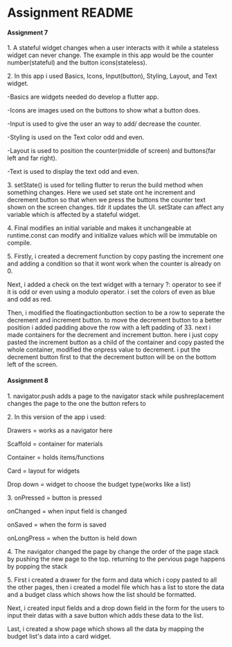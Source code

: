 <h1>Assignment README</h1>
<h4>Assignment 7</h4>

<p>1. A stateful widget changes when a user interacts with it while a stateless widget can never change. The example in this app would be the counter number(stateful) and the button icons(stateless).</p>

<p>2. In this app i used Basics, Icons, Input(button), Styling, Layout, and Text widget.</p>
<p>-Basics are widgets needed do develop a flutter app. </p>
<p>-Icons are images used on the buttons to show what a button does.</p> 
<p>-Input is used to give the user an way to add/ decrease the counter. </p>
<p>-Styling is used on the Text color odd and even. </p>
<p>-Layout is used to position the counter(middle of screen) and buttons(far left and far right).</p>
<p>-Text is used to display the text odd and even.</p>

<p>3. setState() is used for telling flutter to rerun the build method when something changes. Here we used set state ont he increment and decrement button so that when we press the buttons the counter text shown on the screen changes. tldr it updates the UI. setState can affect any variable which is affected by a stateful widget.</p>

<p>4. Final modifies an initial variable and makes it unchangeable at runtime.const can modify and initialize values which will be immutable on compile.</p>

<p>5. Firstly, i created a decrement function by copy pasting the increment one and adding a condition so that it wont work when the counter is already on 0.</p>
<p>Next, i added a check on the text widget with a ternary ?: operator to see if it is odd or even using a modulo operator. i set the colors of even as blue and odd as red.</p>
<p>Then, i modified the floatingactionbutton section to be a row to seperate the decrement and increment button. to move the decrement button to a better position i added padding above the row with a left padding of 33. next i made containers for the decrement and increment button. here i just copy pasted the increment 	button as a child of the container and copy pasted the whole container, modified the onpress value to decrement. i put the decrement button first to that the 	decrement button will be on the bottom left of the screen.</p>

<h4>Assignment 8</h4>

<p>1. navigator.push adds a page to the navigator stack while pushreplacement changes the page to the one the button refers to</p>
<p>2. In this version of the app i used:</p>
<p>Drawers = works as a navigator here</p>
<p>Scaffold = container for materials</p>
<p>Container = holds items/functions</p>
<p>Card = layout for widgets</p>
<p>Drop down = widget to choose the budget type(works like a list)</p>
<p>3. onPressed = button is pressed</p>
<p>onChanged = when input field is changed</p>
<p>onSaved = when the form is saved</p>
<p>onLongPress = when the button is held down</p>
<p>4. The navigator changed the page by change the order of the page stack by pushing the new page to the top. returning to the pervious page happens by popping the stack</p>
<p>5. First i created a drawer for the form and data which i copy pasted to all the other pages, then i created a model file which has a list to store the data and a budget class which shows how the list should be formatted.</p>
<p>Next, i created input fields and a drop down field in the form for the users to input their datas with a save button which adds these data to the list.</p>
<p>Last, i created a show page which shows all the data by mapping the budget list's data into a card widget.</p>
